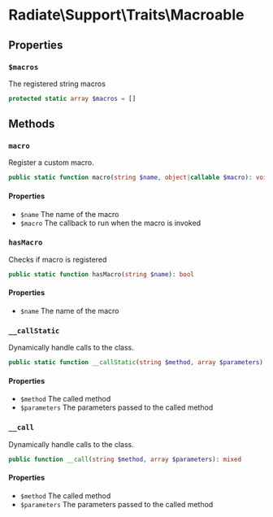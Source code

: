 # Radiate\Support\Traits\Macroable

## Properties

### `$macros`

The registered string macros

```php
protected static array $macros = []
```

## Methods

### `macro`

Register a custom macro.

```php
public static function macro(string $name, object|callable $macro): void
```

#### Properties

- `$name` The name of the macro
- `$macro` The callback to run when the macro is invoked

### `hasMacro`

Checks if macro is registered

```php
public static function hasMacro(string $name): bool
```

#### Properties

- `$name` The name of the macro

### `__callStatic`

Dynamically handle calls to the class.

```php
public static function __callStatic(string $method, array $parameters): mixed
```

#### Properties

- `$method` The called method
- `$parameters` The parameters passed to the called method

### `__call`

Dynamically handle calls to the class.

```php
public function __call(string $method, array $parameters): mixed
```

#### Properties

- `$method` The called method
- `$parameters` The parameters passed to the called method
